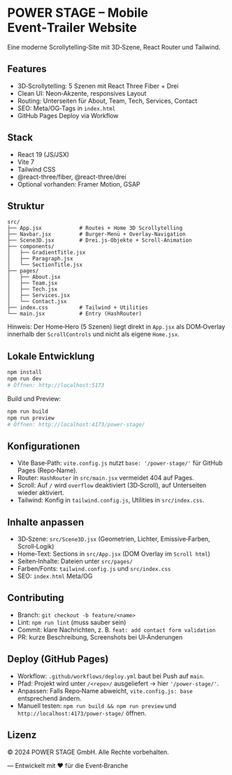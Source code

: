 # POWER STAGE – Mobile Event‑Trailer Website

Eine moderne Scrollytelling‑Site mit 3D‑Szene, React Router und Tailwind.

## Features
- 3D‑Scrollytelling: 5 Szenen mit React Three Fiber + Drei
- Clean UI: Neon‑Akzente, responsives Layout
- Routing: Unterseiten für About, Team, Tech, Services, Contact
- SEO: Meta/OG‑Tags in `index.html`
- GitHub Pages Deploy via Workflow

## Stack
- React 19 (JS/JSX)
- Vite 7
- Tailwind CSS
- @react-three/fiber, @react-three/drei
- Optional vorhanden: Framer Motion, GSAP

## Struktur

```
src/
├── App.jsx            # Routes + Home 3D Scrollytelling
├── Navbar.jsx         # Burger-Menü + Overlay-Navigation
├── Scene3D.jsx        # Drei.js-Objekte + Scroll-Animation
├── components/
│   ├── GradientTitle.jsx
│   ├── Paragraph.jsx
│   └── SectionTitle.jsx
├── pages/
│   ├── About.jsx
│   ├── Team.jsx
│   ├── Tech.jsx
│   ├── Services.jsx
│   └── Contact.jsx
├── index.css          # Tailwind + Utilities
└── main.jsx           # Entry (HashRouter)
```

Hinweis: Der Home‑Hero (5 Szenen) liegt direkt in `App.jsx` als DOM‑Overlay innerhalb der `ScrollControls` und nicht als eigene `Home.jsx`.

## Lokale Entwicklung

```bash
npm install
npm run dev
# Öffnen: http://localhost:5173
```

Build und Preview:
```bash
npm run build
npm run preview
# Öffnen: http://localhost:4173/power-stage/
```

## Konfigurationen
- Vite Base‑Path: `vite.config.js` nutzt `base: '/power-stage/'` für GitHub Pages (Repo‑Name).
- Router: `HashRouter` in `src/main.jsx` vermeidet 404 auf Pages.
- Scroll: Auf `/` wird `overflow` deaktiviert (3D‑Scroll), auf Unterseiten wieder aktiviert.
- Tailwind: Konfig in `tailwind.config.js`, Utilities in `src/index.css`.

## Inhalte anpassen
- 3D‑Szene: `src/Scene3D.jsx` (Geometrien, Lichter, Emissive‑Farben, Scroll‑Logik)
- Home‑Text: Sections in `src/App.jsx` (DOM Overlay im `Scroll html`)
- Seiten‑Inhalte: Dateien unter `src/pages/`
- Farben/Fonts: `tailwind.config.js` und `src/index.css`
- SEO: `index.html` Meta/OG

## Contributing
- Branch: `git checkout -b feature/<name>`
- Lint: `npm run lint` (muss sauber sein)
- Commit: klare Nachrichten, z. B. `feat: add contact form validation`
- PR: kurze Beschreibung, Screenshots bei UI‑Änderungen

## Deploy (GitHub Pages)
- Workflow: `.github/workflows/deploy.yml` baut bei Push auf `main`.
- Pfad: Projekt wird unter `/<repo>/` ausgeliefert → hier `'/power-stage/'`.
- Anpassen: Falls Repo‑Name abweicht, `vite.config.js: base` entsprechend ändern.
- Manuell testen: `npm run build && npm run preview` und `http://localhost:4173/power-stage/` öffnen.

## Lizenz
© 2024 POWER STAGE GmbH. Alle Rechte vorbehalten.

— Entwickelt mit ❤️ für die Event‑Branche
